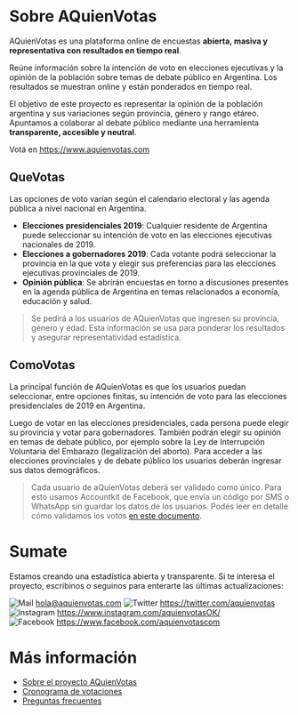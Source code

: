 # Sobre AQuienVotas

AQuienVotas es una plataforma online de encuestas **abierta, masiva y representativa con resultados en tiempo real**. 

Reúne información sobre la intención de voto en elecciones ejecutivas y la opinión de la población sobre temas de debate público en Argentina. Los resultados se muestran online y están ponderados en tiempo real.

El objetivo de este proyecto es representar la opinión de la población argentina y sus variaciones según provincia, género y rango etáreo. Apuntamos a colaborar al debate público mediante una herramienta **transparente, accesible y neutral**.

Votá en https://www.aquienvotas.com

## QueVotas

Las opciones de voto varían según el calendario electoral y las agenda pública a nivel nacional en Argentina.

- **Elecciones presidenciales 2019**: Cualquier residente de Argentina puede seleccionar su intención de voto en las elecciones ejecutivas nacionales de 2019.
- **Elecciones a gobernadores 2019**: Cada votante podrá seleccionar la provincia en la que vota y elegir sus preferencias para las elecciones ejecutivas provinciales de 2019.
- **Opinión pública**: Se abrirán encuestas en torno a discusiones presentes en la agenda pública de Argentina en temas relacionados a economía, educación y salud.

> Se pedirá a los usuarios de AQuienVotas que ingresen su provincia, género y edad. Esta información se usa para ponderar los resultados y asegurar representatividad estadística. 

## ComoVotas

La principal función de AQuienVotas es que los usuarios puedan seleccionar, entre opciones finitas, su intención de voto para las elecciones presidenciales de 2019 en Argentina. 

Luego de votar en las elecciones presidenciales, cada persona puede elegir su provincia y votar para gobernadores. También podrán elegir su opinión en temas de debate público, por ejemplo sobre la Ley de Interrupción Voluntaria del Embarazo (legalización del aborto). Para acceder a las elecciones provinciales y de debate público los usuarios deberán ingresar sus datos demográficos.

> Cada usuario de aQuienVotas deberá ser validado como único. Para esto usamos Accountkit de Facebook, que envía un código por SMS o WhatsApp sin guardar los datos de los usuarios. Podés leer en detalle cómo validamos los votos [en este documento](https://github.com/andresmoritan/aquienvotas/blob/master/about/validacion-votantes.md).

# Sumate

Estamos creando una estadística abierta y transparente. Si te interesa el proyecto, escribinos o seguinos para enterarte las últimas actualizaciones:

![Mail](https://github.com/andresmoritan/aquienvotas/blob/master/logos/gmail.png) hola@aquienvotas.com
![Twitter](https://github.com/andresmoritan/aquienvotas/blob/master/logos/twitter.png) https://twitter.com/aquienvotas <br>
![Instagram](https://github.com/andresmoritan/aquienvotas/blob/master/logos/instagram.png) https://www.instagram.com/aquienvotasOK/  <br>
![Facebook](https://github.com/andresmoritan/aquienvotas/blob/master/logos/facebook.png) https://www.facebook.com/aquienvotascom

# Más información

- [Sobre el proyecto AQuienVotas](https://github.com/andresmoritan/aquienvotas/blob/master/about/el-proyecto.md)
- [Cronograma de votaciones](https://github.com/andresmoritan/aquienvotas/blob/master/about/cronograma-votaciones.md)
- [Preguntas frecuentes](https://github.com/andresmoritan/aquienvotas/blob/master/about/preguntas-frecuentes.md)
